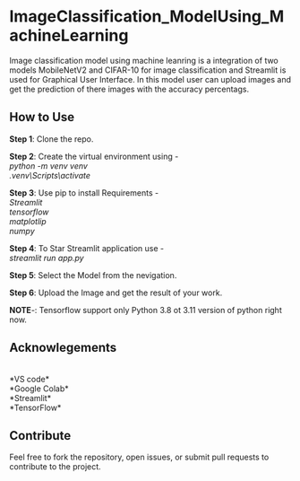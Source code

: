 # ImageClassification_ModelUsing_MachineLearning
Image classification model using machine leanring is a integration of two models MobileNetV2 and CIFAR-10 for image classification and Streamlit is used for Graphical User Interface. In this model user can upload images and get the prediction of there images with the accuracy percentags.

## How to Use
**Step 1**: Clone the repo.

**Step 2**: Create the virtual environment using -
<br>
*python -m venv venv*
<br>
*.venv\Scripts\activate*

**Step 3**: Use pip to install Requirements -
<br>
*Streamlit*
<br>
*tensorflow*
<br>
*matplotlip*
<br>
*numpy*

**Step 4**: To Star Streamlit application use -
<br>
*streamlit run app.py*

**Step 5**: Select the Model from the nevigation.

**Step 6**: Upload the Image and get the result of your work.

**NOTE**-: Tensorflow support only Python 3.8 ot 3.11 version of python right now.

## Acknowlegements
<br>
*VS code*
<br>
*Google Colab*
<br>
*Streamlit*
<br>
*TensorFlow*

## Contribute
Feel free to fork the repository, open issues, or submit pull requests to contribute to the project.
